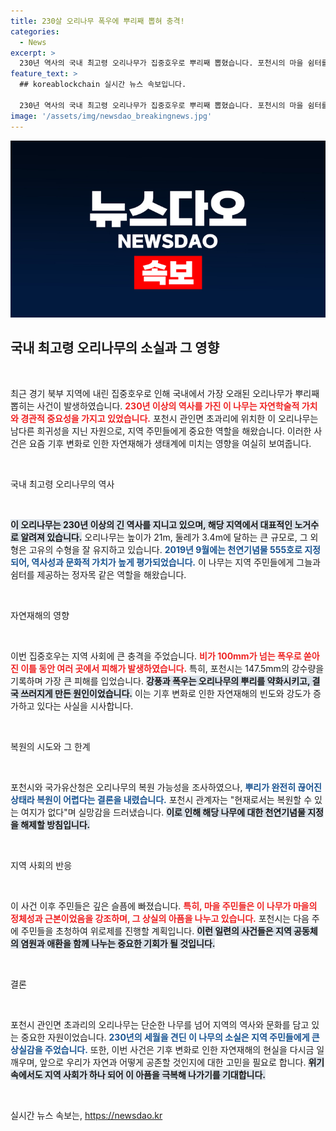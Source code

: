 ```yaml
---
title: 230살 오리나무 폭우에 뿌리째 뽑혀 충격!
categories:
  - News
excerpt: >
  230년 역사의 국내 최고령 오리나무가 집중호우로 뿌리째 뽑혔습니다. 포천시의 마을 쉼터를 잃은 주민들은 슬픔에 빠졌고, 천연기념물 지정 해제 논의가 시작됩니다. 이 사건의 전말을 자세히 알아보세요!
feature_text: >
  ## koreablockchain 실시간 뉴스 속보입니다.

  230년 역사의 국내 최고령 오리나무가 집중호우로 뿌리째 뽑혔습니다. 포천시의 마을 쉼터를 잃은 주민들은 슬픔에 빠졌고, 천연기념물 지정 해제 논의가 시작됩니다. 이 사건의 전말을 자세히 알아보세요!
image: '/assets/img/newsdao_breakingnews.jpg'
---
```


<p><img src="/assets/img/newsdao_breakingnews.jpg" alt="koreablockchain 속보" /></p>

<h2 data-ke-size="size26">국내 최고령 오리나무의 소실과 그 영향</h2>

<p data-ke-size="size16">&nbsp;</p>

<p data-ke-size="size16">최근 경기 북부 지역에 내린 집중호우로 인해 국내에서 가장 오래된 오리나무가 뿌리째 뽑히는 사건이 발생하였습니다. <b><span style="color: #ee2323;">230년 이상의 역사를 가진 이 나무는 자연학술적 가치와 경관적 중요성을 가지고 있었습니다.</span></b> 포천시 관인면 초과리에 위치한 이 오리나무는 남다른 희귀성을 지닌 자원으로, 지역 주민들에게 중요한 역할을 해왔습니다. 이러한 사건은 요즘 기후 변화로 인한 자연재해가 생태계에 미치는 영향을 여실히 보여줍니다.</p>

<p data-ke-size="size16">&nbsp;</p>

<p>국내 최고령 오리나무의 역사</p>

<p data-ke-size="size16">&nbsp;</p>

<p><b><span style="background-color: #21538527;">이 오리나무는 230년 이상의 긴 역사를 지니고 있으며, 해당 지역에서 대표적인 노거수로 알려져 있습니다.</span></b> 오리나무는 높이가 21m, 둘레가 3.4m에 달하는 큰 규모로, 그 외형은 고유의 수형을 잘 유지하고 있습니다. <b><span style="color: #1a5490;">2019년 9월에는 천연기념물 555호로 지정되어, 역사성과 문화적 가치가 높게 평가되었습니다.</span></b> 이 나무는 지역 주민들에게 그늘과 쉼터를 제공하는 정자목 같은 역할을 해왔습니다.</p>

<p data-ke-size="size16">&nbsp;</p>

<p>자연재해의 영향</p>

<p data-ke-size="size16">&nbsp;</p>

<p>이번 집중호우는 지역 사회에 큰 충격을 주었습니다. <b><span style="color: #ee2323;">비가 100mm가 넘는 폭우로 쏟아진 이틀 동안 여러 곳에서 피해가 발생하였습니다.</span></b> 특히, 포천시는 147.5mm의 강수량을 기록하며 가장 큰 피해를 입었습니다. <b><span style="background-color: #21538527;">강풍과 폭우는 오리나무의 뿌리를 약화시키고, 결국 쓰러지게 만든 원인이었습니다.</span></b> 이는 기후 변화로 인한 자연재해의 빈도와 강도가 증가하고 있다는 사실을 시사합니다.</p>

<p data-ke-size="size16">&nbsp;</p>

<p>복원의 시도와 그 한계</p>

<p data-ke-size="size16">&nbsp;</p>

<p>포천시와 국가유산청은 오리나무의 복원 가능성을 조사하였으나, <b><span style="color: #1a5490;">뿌리가 완전히 끊어진 상태라 복원이 어렵다는 결론을 내렸습니다.</span></b> 포천시 관계자는 "현재로서는 복원할 수 있는 여지가 없다"며 실망감을 드러냈습니다. <b><span style="background-color: #21538527;">이로 인해 해당 나무에 대한 천연기념물 지정을 해제할 방침입니다.</span></b></p>

<p data-ke-size="size16">&nbsp;</p>

<p>지역 사회의 반응</p>

<p data-ke-size="size16">&nbsp;</p>

<p>이 사건 이후 주민들은 깊은 슬픔에 빠졌습니다. <b><span style="color: #ee2323;">특히, 마을 주민들은 이 나무가 마을의 정체성과 근본이었음을 강조하며, 그 상실의 아픔을 나누고 있습니다.</span></b> 포천시는 다음 주에 주민들을 초청하여 위로제를 진행할 계획입니다. <b><span style="background-color: #21538527;">이런 일련의 사건들은 지역 공동체의 염원과 애환을 함께 나누는 중요한 기회가 될 것입니다.</span></b></p>

<p data-ke-size="size16">&nbsp;</p>

<p>결론</p>

<p data-ke-size="size16">&nbsp;</p>

<p>포천시 관인면 초과리의 오리나무는 단순한 나무를 넘어 지역의 역사와 문화를 담고 있는 중요한 자원이었습니다. <b><span style="color: #1a5490;">230년의 세월을 견딘 이 나무의 소실은 지역 주민들에게 큰 상실감을 주었습니다.</span></b> 또한, 이번 사건은 기후 변화로 인한 자연재해의 현실을 다시금 일깨우며, 앞으로 우리가 자연과 어떻게 공존할 것인지에 대한 고민을 필요로 합니다. <b><span style="background-color: #21538527;">위기 속에서도 지역 사회가 하나 되어 이 아픔을 극복해 나가기를 기대합니다.</span></b> </p>

<p data-ke-size="size16">&nbsp;</p>
실시간 뉴스 속보는, <a href="https://newsdao.kr" rel="dofollow">https://newsdao.kr</a>


